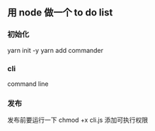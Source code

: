 ## 用 node 做一个 to do list

### 初始化
yarn init -y
yarn add commander

### cli
command line

### 发布
发布前要运行一下 chmod +x cli.js 添加可执行权限
